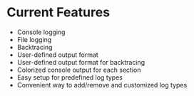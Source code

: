 # Current Features

- Console logging
- File logging
- Backtracing
- User-defined output format
- User-defined output format for backtracing
- Colorized console output for each section
- Easy setup for predefined log types
- Convenient way to add/remove and customized log types
